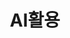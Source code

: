 ---
title: "AI활용"
permalink: /categories/AI활용/
layout: category
author_profile: true
taxonomy: AI활용
---